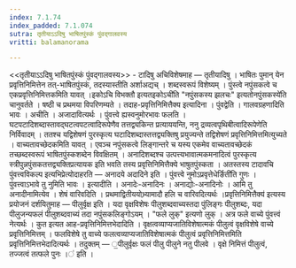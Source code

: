 ```yaml
---
index: 7.1.74
index_padded: 7.1.074
sutra: तृतीयाऽऽदिषु भाषितपुंस्कं पुंवद्गालवस्य
vritti: balamanorama

---
```

<<तृतीयाऽ‌ऽदिषु भाषितपुंस्कं पुंवद्गालवस्य>> - टादिषु अचिविशेषमाह — तृतीयादिषु । भाषितः पुमान् येन प्रवृत्तिनिमित्तेन तत्-भाषितपुंस्कं, तदस्यास्तीति अर्शाअद्यच् । शब्दस्वरूपं विशेष्यम् । पुंस्त्वे नपुंसकत्वे च एकप्रवृत्तिनिमित्तकमिति यावत् ।इकोऽचि विभक्तौ इत्यतइकोऽची॑ति "नपुंसकस्य झलचः" इत्यतोनपुंसकस्ये॑ति चानुवर्तते । षष्ठी च प्रथमया विपरिणम्यते । तदाह-प्रवृत्तिनिमित्तैक्य इत्यादिना । पुंवद्वेति । गालवग्रहणादिति भावः । अचीति । अजादावित्यर्थः । पुंवत्त्वे ह्यस्वनुमोरभावः फलति । घटपटादिशब्दास्तावद्घटत्वपटत्वादिरूपेणैव तत्तद्व्यकिन्त प्रत्याययन्ति, ननु द्रव्यत्वपृथिबीत्वादिरूपेणेति निर्विवादम् । ततश्च यद्विशेषणं पुरस्कृत्य घटादिशब्दास्तत्तद्व्यक्तिषु प्रयुज्यन्ते तद्विशेषणं प्रवृत्तिनिमित्तमित्युच्यते । वाच्यतावच्छेदकमिति यावत् । एवञ्च नपुंसकत्वे लिङ्गान्तरे च यस्य एकमेव वाच्यतावच्छेदकं तच्छब्दस्वरूपं भाषितपुंस्कशब्देन विवक्षितम् । अनादिशब्दश्च उत्पत्त्यभावात्मकमनादित्वं पुरस्कृत्य स्त्रीपुन्नपुंसकतत्तद्व्यक्तिप्रत्यायक इति भवति तस्य प्रवृत्तिनिमित्तैक्ये भाषुतपुंस्कता । अतस्तस्य टादावचि पुंवत्त्वविकल्प इत्यभिप्रेत्योदाहरति — अनादये अदादिने इति । पुंवत्त्वे नुमोऽप्रवृत्तेधेर्ङिती॑ति गुणः । पुंवत्त्वाऽभावे तु नुमिति भावः । इत्यादीति । अनादेः-अनादिनः । अनाद्योः-अनादिनोः । आमि तु अनादीनामित्येव । शेषं वारिवदिति । प्रथमाद्वितीययोभ्र्यामादौ हलि च वारिवदित्यर्थः ।प्रवृत्तिनिमित्तैक्य॑ इत्यस्य प्रयोजनं दर्शयितुमाह — पीलुर्वृक्ष इति । यदा वृक्षविशेषः पीलुशब्दवाच्यस्तदा पुंलिङ्गः पीलुशब्दः, यदा पीलुजन्यफलं पीलुशब्दवाच्यं तदा नपुंसकलिङ्गोऽयम् । "फले लुक्" इत्यणो लुक् । अत्र फले वाच्ये पुंवत्त्वं नेत्यर्थः । कुत इत्यत आह-प्रवृत्तिनिमित्तभेदादिति । वृक्षत्वव्याप्यजातिविशेषात्मकं पीलुत्वं वृक्षविशेषे वाच्ये प्रवृत्तिनिमित्तम् । फलविशेषे तु वाच्ये फलत्वव्याप्यजातिविशेषात्मकं पीलुत्वं प्रवृत्तिनिमित्तमिति प्रवृत्तिनिमित्तभेदादित्यर्थः । तदुक्तम् — ॒पीलुर्वृक्षः फलं पीलु पीलुने नतु पीलवे । वृक्षे निमित्तं पीलुत्वं, तज्जत्वं तत्फले पुनः ।॑ इति ।